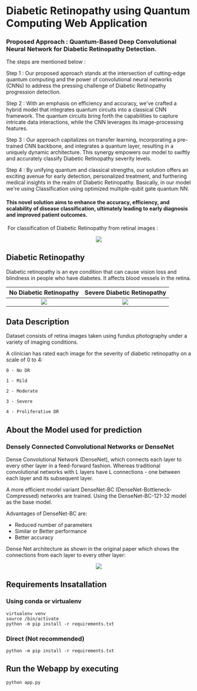 
# Diabetic Retinopathy using Quantum Computing​ Web Application

### Proposed Approach : Quantum-Based Deep Convolutional Neural Network for Diabetic Retinopathy Detection. ​

The steps are mentioned below :

Step 1 : Our proposed approach stands at the intersection of cutting-edge quantum computing and the power of convolutional neural networks (CNNs) to address the pressing challenge of Diabetic Retinopathy progression detection.​

Step 2 : With an emphasis on efficiency and accuracy, we've crafted a hybrid model that integrates quantum circuits into a classical CNN framework. The quantum circuits bring forth the capabilities to capture intricate data interactions, while the CNN leverages its image-processing features. ​

Step 3 : Our approach capitalizes on transfer learning, incorporating a pre-trained CNN backbone, and integrates a quantum layer, resulting in a uniquely dynamic architecture. This synergy empowers our model to swiftly and accurately classify Diabetic Retinopathy severity levels. 

Step 4 : By unifying quantum and classical strengths, our solution offers an exciting avenue for early detection, personalized treatment, and furthering medical insights in the realm of Diabetic Retinopathy. Basically, in our model we're using Classification using optimized multiple-qubit gate quantum NN.​

#### This novel solution aims to enhance the accuracy, efficiency, and scalability of disease classification, ultimately leading to early diagnosis and improved patient outcomes.​
​
For classification of Diabetic Retinopathy from retinal images : 
<p align="center">
  <img src="https://github.com/snsten/Diabetic-Retinopathy-WebApp/blob/master/data/prediction.jpg">
</p>

## Diabetic Retinopathy
Diabetic retinopathy is an eye condition that can cause vision loss and blindness in people who have diabetes. It affects blood vessels in the retina.

No Diabetic Retinopathy    |  Severe Diabetic Retinopathy
:-------------------------:|:-------------------------:
![](https://github.com/snsten/Diabetic-Retinopathy-WebApp/blob/master/data/no_dr.jpg)  |  ![](https://github.com/snsten/Diabetic-Retinopathy-WebApp/blob/master/data/severe_dr.jpg)

## Data Description

Dataset consists of retina images taken using fundus photography under a variety of imaging conditions.

A clinician has rated each image for the severity of diabetic retinopathy on a scale of 0 to 4:

    0 - No DR

    1 - Mild

    2 - Moderate

    3 - Severe

    4 - Proliferative DR

## About the Model used for prediction
### Densely Connected Convolutional Networks or DenseNet 

Dense Convolutional Network (DenseNet), which connects each layer to every other layer in a feed-forward fashion. Whereas traditional convolutional networks with L layers have L connections - one between each layer and its subsequent layer.

A more efficient model variant DenseNet-BC (DenseNet-Bottleneck-Compressed) networks are trained. Using the DenseNet-BC-121-32 model as the base model.

Advantages of DenseNet-BC are:
 - Reduced number of parameters
 - Similar or Better performance
 - Better accuracy
 
 
 Dense Net architecture as shown in the original paper which shows the connections from each layer to every other layer:
 
 <p align="center">
  <img src="https://github.com/snsten/Diabetic-Retinopathy-WebApp/blob/master/data/densenet.jpg">
</p>

## Requirements Insatallation
### Using conda or virtualenv
```
virtualenv venv
source /bin/activate
python -m pip install -r requirements.txt
```
### Direct (Not recommended)
`python -m pip install -r requirements.txt`

## Run the Webapp by executing 
`python app.py`
